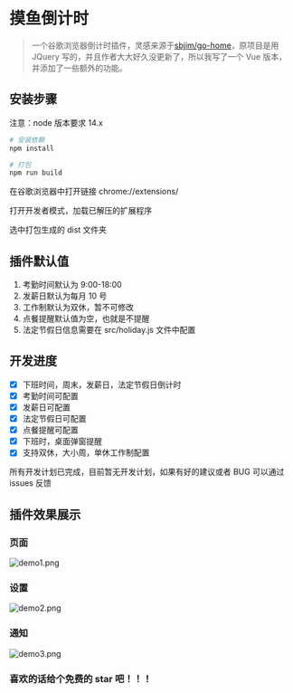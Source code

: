 # 摸鱼倒计时

> 一个谷歌浏览器倒计时插件，灵感来源于[sbjim/go-home](https://github.com/sbjim/go-home)，原项目是用 JQuery 写的，并且作者大大好久没更新了，所以我写了一个 Vue 版本，并添加了一些额外的功能。

## 安装步骤

注意：node 版本要求 14.x

```bash
# 安装依赖
npm install

# 打包
npm run build
```

在谷歌浏览器中打开链接 chrome://extensions/

打开开发者模式，加载已解压的扩展程序

选中打包生成的 dist 文件夹

## 插件默认值

1. 考勤时间默认为 9:00-18:00
2. 发薪日默认为每月 10 号
3. 工作制默认为双休，暂不可修改
4. 点餐提醒默认值为空，也就是不提醒
5. 法定节假日信息需要在 src/holiday.js 文件中配置

## 开发进度

- [x] 下班时间，周末，发薪日，法定节假日倒计时
- [x] 考勤时间可配置
- [x] 发薪日可配置
- [x] 法定节假日可配置
- [x] 点餐提醒可配置
- [x] 下班时，桌面弹窗提醒
- [x] 支持双休，大小周，单休工作制配置

所有开发计划已完成，目前暂无开发计划，如果有好的建议或者 BUG 可以通过 issues 反馈

## 插件效果展示

### 页面

![demo1.png](https://gitee.com/GaoWeiQiang1996/go-home-vue/raw/master/src/assets/demo1.png)

### 设置

![demo2.png](https://gitee.com/GaoWeiQiang1996/go-home-vue/raw/master/src/assets/demo2.png)

### 通知

![demo3.png](https://gitee.com/GaoWeiQiang1996/go-home-vue/raw/master/src/assets/demo3.png)

### 喜欢的话给个免费的 star 吧！！！
